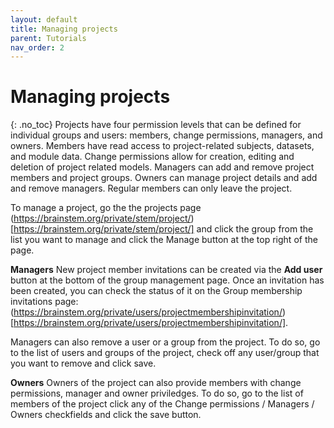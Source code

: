 ```yaml
---
layout: default
title: Managing projects
parent: Tutorials
nav_order: 2
---
```

# Managing projects
{: .no_toc}
Projects have four permission levels that can be defined for individual groups and users: members, change permissions, managers, and owners. Members have read access to project-related subjects, datasets, and module data. Change permissions allow for creation, editing and deletion of project related models. Managers can add and remove project members and project groups. Owners can manage project details and add and remove managers. Regular members can only leave the project.

To manage a project, go the the projects page (https://brainstem.org/private/stem/project/)[https://brainstem.org/private/stem/project/] and click the group from the list you want to manage and click the Manage button at the top right of the page. 

__Managers__
New project member invitations can be created via the __Add user__ button at the bottom of the group management page. Once an invitation has been created, you can check the status of it on the Group membership invitations page: (https://brainstem.org/private/users/projectmembershipinvitation/)[https://brainstem.org/private/users/projectmembershipinvitation/]. 

Managers can also remove a user or a group from the project. To do so, go to the list of users and groups of the project, check off any user/group that you want to remove and click save. 

__Owners__
Owners of the project can also provide members with change permissions, manager and owner priviledges. To do so, go to the list of members of the project click any of the Change permissions / Managers / Owners checkfields and click the save button.

